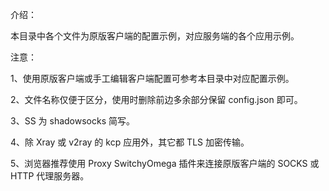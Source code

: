 介绍：

本目录中各个文件为原版客户端的配置示例，对应服务端的各个应用示例。

注意：

1、使用原版客户端或手工编辑客户端配置可参考本目录中对应配置示例。

2、文件名称仅便于区分，使用时删除前边多余部分保留 config.json 即可。

3、SS 为 shadowsocks 简写。

4、除 Xray 或 v2ray 的 kcp 应用外，其它都 TLS 加密传输。

5、浏览器推荐使用 Proxy SwitchyOmega 插件来连接原版客户端的 SOCKS 或 HTTP 代理服务器。

